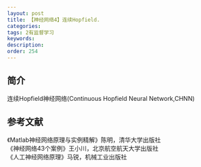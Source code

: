 ```yaml
---
layout: post
title: 【神经网络4】连续Hopfield.
categories:
tags: 2有监督学习
keywords:
description:
order: 254
---
```



## 简介
连续Hopfield神经网络(Continuous Hopfield Neural Network,CHNN)


## 参考文献
《Matlab神经网络原理与实例精解》陈明，清华大学出版社   
《神经网络43个案例》王小川，北京航空航天大学出版社  
《人工神经网络原理》马锐，机械工业出版社  
